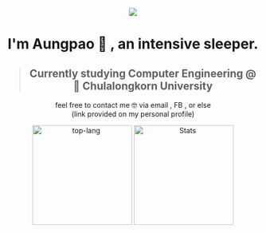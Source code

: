 <p align="center">
  <img align="center" src='https://i.giphy.com/media/v1.Y2lkPTc5MGI3NjExM2o0ejFidGNlZm5ncmtoOGU5YzQweHVpOWN1bHEzZzk0aDRvcGc2ZCZlcD12MV9pbnRlcm5hbF9naWZfYnlfaWQmY3Q9Zw/RMwgs5kZqkRyhF24KK/giphy.gif'/>
</p>


<h1 align="center">I'm Aungpao 🤙 , an intensive sleeper.</h1>

<blockquote>
  <h2 align="center">Currently studying Computer Engineering @ 🏫 Chulalongkorn University</h2>
</blockquote>

<p align="center">
feel free to contact me 🤓 via email , FB , or else </br>
(link provided on my personal profile)</br>
</p>

<div flex align="center">
<img alt='top-lang' height=200 src='https://github-readme-stats.vercel.app/api/top-langs/?username=ChanatpakornS&show_icons=true&card_width=300&langs_count=100&layout=compact&hide=css,jupyter%20notebook,tcl,&hide_progress=false&theme=tokyonight' />
<img alt='Stats' height=200 src='https://github-readme-stats.vercel.app/api/?username=ChanatpakornS&show_icons=true&langs_count=10&width=500&layout=compact&hide_progress=false&theme=tokyonight'>
</div>



